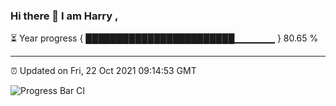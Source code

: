 ### Hi there 👋 I am Harry , 

⏳ Year progress { ████████████████████████▁▁▁▁▁▁ } 80.65 %

---

⏰ Updated on Fri, 22 Oct 2021 09:14:53 GMT

![Progress Bar CI](https://github.com/duykhang68/duykhang68/workflows/Progress%20Bar%20CI/badge.svg)
